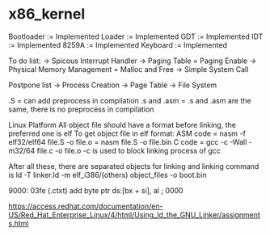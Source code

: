# x86_kernel

Bootloader   := Implemented
Loader       := Implemented
GDT          := Implemented
IDT          := Implemented
8259A        := Implemented
Keyboard     := Implemented


To do list:
-> Spicous Interrupt Handler
-> Paging Table = Paging Enable
-> Physical Memory Management = Malloc and Free
-> Simple System Call

Postpone list
-> Process Creation
-> Page Table 
-> File System


.S = can add preprocess in compilation 
.s and .asm = .s and .asm are the same, there is no preprocess in compilation

Linux Platform
All object file should have a format before linking, the preferred one is elf
To get object file in elf format:
ASM code = nasm -f elf32/elf64 file.S -o file.o
	        = nasm file.S -o file.bin
C code = gcc -c -Wall - m32/64 file.c -o file.o
 -c is used to block linking process of gcc

After all these, there are separated objects for linking and linking command is
ld -T linker.ld -m elf_i386/(others) object_files -o boot.bin

9000: 03fe (.ctxt) add byte ptr ds:[bx + si], al ; 0000


https://access.redhat.com/documentation/en-US/Red_Hat_Enterprise_Linux/4/html/Using_ld_the_GNU_Linker/assignments.html
